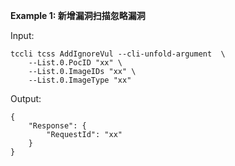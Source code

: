 **Example 1: 新增漏洞扫描忽略漏洞**



Input: 

```
tccli tcss AddIgnoreVul --cli-unfold-argument  \
    --List.0.PocID "xx" \
    --List.0.ImageIDs "xx" \
    --List.0.ImageType "xx"
```

Output: 
```
{
    "Response": {
        "RequestId": "xx"
    }
}
```

